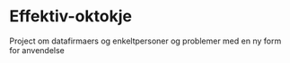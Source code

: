 # Effektiv-oktokje
Project om datafirmaers og enkeltpersoner og problemer med en ny form for anvendelse 
